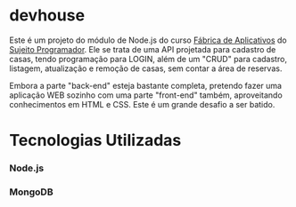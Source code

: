 # devhouse

<p>Este é um projeto do módulo de Node.js do curso <a href="https://sujeitoprogramador.com/fabricadeaplicativos/" target="_blank">Fábrica de Aplicativos</a> do <a href="https://sujeitoprogramador.com/" target="_blank">Sujeito Programador</a>. Ele se trata de uma API projetada para cadastro de casas, tendo programação para LOGIN, além de um "CRUD" para cadastro, listagem, atualização e remoção de casas, sem contar a área de reservas.</p>

<p>Embora a parte "back-end" esteja bastante completa, pretendo fazer uma aplicação WEB sozinho com uma parte "front-end" também, aproveitando conhecimentos em HTML e CSS. Este é um grande desafio a ser batido.</p>

<h1>Tecnologias Utilizadas</h1>

<h3>Node.js</h3>
<h3>MongoDB</h3>
